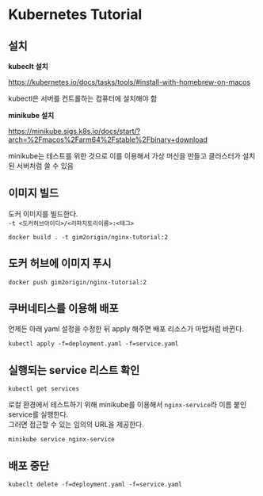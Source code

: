 # Kubernetes Tutorial

## 설치

**kubeclt 설치**

https://kubernetes.io/docs/tasks/tools/#install-with-homebrew-on-macos

kubectl은 서버를 컨트롤하는 컴퓨터에 설치해야 함

**minikube 설치**

https://minikube.sigs.k8s.io/docs/start/?arch=%2Fmacos%2Farm64%2Fstable%2Fbinary+download

minikube는 테스트를 위한 것으로 이를 이용해서 가상 머신을 만들고 클러스터가 설치된 서버처럼 쓸 수 있음

## 이미지 빌드

도커 이미지를 빌드한다.\
`-t <도커허브아이디>/<리파지토리이름>:<태그>`

```
docker build . -t gim2origin/nginx-tutorial:2
```

## 도커 허브에 이미지 푸시

```
docker push gim2origin/nginx-tutorial:2
```

## 쿠버네티스를 이용해 배포

언제든 아래 yaml 설정을 수정한 뒤 apply 해주면 배포 리소스가 마법처럼 바뀐다.

```
kubectl apply -f=deployment.yaml -f=service.yaml
```

## 실행되는 service 리스트 확인

```
kubectl get services
```

로컬 환경에서 테스트하기 위해 minikube를 이용해서 `nginx-service`라 이름 붙인 service를 실행한다.\
그러면 접근할 수 있는 임의의 URL을 제공한다.

```
minikube service nginx-service
```

## 배포 중단

```
kubeclt delete -f=deployment.yaml -f=service.yaml
```
